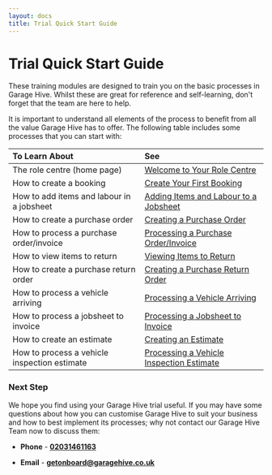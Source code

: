 ```yaml
---
layout: docs
title: Trial Quick Start Guide
---
```


# Trial Quick Start Guide

These training modules are designed to train you on the basic processes in Garage Hive. Whilst these are great for reference and self-learning, don't forget that the team are here to help. 

It is important to understand all elements of the process to benefit from all the value Garage Hive has to offer. The following table includes some processes that you can start with:

| To Learn About | See |
| :--------------------------------- | :----------- |
| The role centre (home page) | [Welcome to Your Role Centre](garagehive-trial-welcome-to-the-role-centre.html) |
| How to create a booking | [Create Your First Booking](garagehive-trial-creating-your-first-booking.html) |
| How to add items and labour in a jobsheet | [Adding Items and Labour to a Jobsheet](garagehive-trial-adding-items-and-labour-to-a-jobsheet.html) |
| How to create a purchase order | [Creating a Purchase Order](garagehive-trial-creating-a-purchase-order.html) |
| How to process a purchase order/invoice | [Processing a Purchase Order/Invoice](garagehive-trial-processing-a-purchase-order.html) |
| How to view items to return | [Viewing Items to Return](garagehive-trial-viewing-items-to-return.html) |
| How to create a purchase return order | [Creating a Purchase Return Order](garagehive-trial-creating-a-purchase-return-order.html) |
| How to process a vehicle arriving | [Processing a Vehicle Arriving](garagehive-trial-processing-a-vehicle-arriving.html) |
| How to process a jobsheet to invoice | [Processing a Jobsheet to Invoice](garagehive-trial-processing-a-jobsheet-to-invoice.html) |
| How to create an estimate | [Creating an Estimate](garagehive-trial-creating-an-estimate.html) |
| How to process a vehicle inspection estimate | [Processing a Vehicle Inspection Estimate](garagehive-trial-processing-a-vehicle-inspection-estimate.html) |






### Next Step
We hope you find using your Garage Hive trial useful. If you may have some questions about how you can customise Garage Hive to suit your business and how to best implement its processes; why not contact our Garage Hive Team now to discuss them:

* **Phone** - [**02031461163**](tel:02031461163)

* **Email** - [**getonboard@garagehive.co.uk**](mailto:getonboard@garagehive.co.uk)